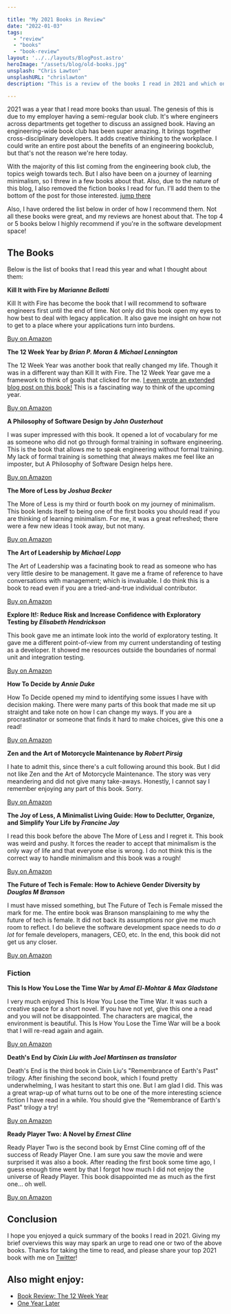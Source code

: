 ```yaml
---

title: "My 2021 Books in Review"
date: "2022-01-03"
tags:
  - "review"
  - "books"
  - "book-review"
layout: '../../layouts/BlogPost.astro'
heroImage: "/assets/blog/old-books.jpg"
unsplash: "Chris Lawton"
unsplashURL: "chrislawton"
description: "This is a review of the books I read in 2021 and which ones I'd recommend giving a try."

---
```


2021 was a year that I read more books than usual.
The genesis of this is due to my employer having a semi-regular book club.
It's where engineers across departments get together to discuss an assigned book.
Having an engineering-wide book club has been super amazing.
It brings together cross-disciplinary developers.
It adds creative thinking to the workplace.
I could write an entire post about the benefits of an engineering bookclub, but that's not the reason we're here today.

With the majority of this list coming from the engineering book club, the topics weigh towards tech.
But I also have been on a journey of learning minimalism, so I threw in a few books about that.
Also, due to the nature of this blog, I also removed the fiction books I read for fun.
I'll add them to the bottom of the post for those interested. [jump there](#fiction)

Also, I have ordered the list below in order of how I recommend them.
Not all these books were great, and my reviews are honest about that.
The top 4 or 5 books below I highly recommend if you're in the software development space!

## The Books

Below is the list of books that I read this year and what I thought about them:

**Kill It with Fire by _Marianne Bellotti_**

<i class="fas fa-thumbs-up"></i>
Kill It with Fire has become the book that I will recommend to software engineers first until the end of time.
Not only did this book open my eyes to how best to deal with legacy application. It also gave me insight on how not to get to a place where your applications turn into burdens.

<a href="https://amzn.to/3HuqR0g" target="_blank"><i class="fa fa-amazon mr-10" aria-hidden="true"></i>Buy on Amazon</a>

**The 12 Week Year by _Brian P. Moran &amp; Michael Lennington_**

<i class="fas fa-thumbs-up"></i>
The 12 Week Year was another book that really changed my life.
Though it was in a different way than Kill It with Fire.
The 12 Week Year gave me a framework to think of goals that clicked for me. [I even wrote an extended blog post on this book!](/blog/book-review-the-12-week-year)
This is a fascinating way to think of the upcoming year.

<a href="https://amzn.to/3FXpIhp" target="_blank"><i class="fa fa-amazon mr-10" aria-hidden="true"></i>Buy on Amazon</a>

**A Philosophy of Software Design by _John Ousterhout_**

<i class="fas fa-thumbs-up"></i>
I was super impressed with this book.
It opened a lot of vocabulary for me as someone who did not go through formal training in software engineering.
This is the book that allows me to speak engineering without formal training.
My lack of formal training is something that always makes me feel like an imposter, but A Philosophy of Software Design helps here.

<a href="https://amzn.to/330M1Es" target="_blank"><i class="fa fa-amazon mr-10" aria-hidden="true"></i>Buy on Amazon</a>

**The More of Less by _Joshua Becker_**

<i class="fas fa-thumbs-up"></i>
The More of Less is my third or fourth book on my journey of minimalism.
This book lends itself to being one of the first books you should read if you are thinking of learning minimalism.
For me, it was a great refreshed; there were a few new ideas I took away, but not many.

<a href="https://amzn.to/3qKCBVH" target="_blank"><i class="fa fa-amazon mr-10" aria-hidden="true"></i>Buy on Amazon</a>

**The Art of Leadership by _Michael Lopp_**

<i class="fas fa-thumbs-up"></i>
The Art of Leadership was a facinating book to read as someone who has very little desire to be management.
It gave me a frame of reference to have conversations with management; which is invaluable.
I do think this is a book to read even if you are a tried-and-true individual contributor.

<a href="https://amzn.to/3pP6QeJ" target="_blank"><i class="fa fa-amazon mr-10" aria-hidden="true"></i>Buy on Amazon</a>

**Explore It!: Reduce Risk and Increase Confidence with Exploratory Testing by _Elisabeth Hendrickson_**

<i class="fas fa-thumbs-up"></i>
This book gave me an intimate look into the world of exploratory testing.
It gave me a different point-of-view from my current understanding of testing as a developer.
It showed me resources outside the boundaries of normal unit and integration testing.

<a href="https://amzn.to/3mSS8BT" target="_blank"><i class="fa fa-amazon mr-10" aria-hidden="true"></i>Buy on Amazon</a>

**How To Decide by _Annie Duke_**

<i class="fas fa-thumbs-up"></i>
How To Decide opened my mind to identifying some issues I have with decision making.
There were many parts of this book that made me sit up straight and take note on how I can change my ways.
If you are a procrastinator or someone that finds it hard to make choices, give this one a read!

<a href="https://amzn.to/3mWhIWr" target="_blank"><i class="fa fa-amazon mr-10" aria-hidden="true"></i>Buy on Amazon</a>

**Zen and the Art of Motorcycle Maintenance by _Robert Pirsig_**

<i class="fas fa-thumbs-down"></i>
I hate to admit this, since there's a cult following around this book.
But I did not like Zen and the Art of Motorcycle Maintenance.
The story was very meandering and did not give many take-aways. 
Honestly, I cannot say I remember enjoying any part of this book.
Sorry.

<a href="https://amzn.to/3qIvjSp" target="_blank"><i class="fa fa-amazon mr-10" aria-hidden="true"></i>Buy on Amazon</a>

**The Joy of Less, A Minimalist Living Guide: How to Declutter, Organize, and Simplify Your Life by _Francine Jay_**

<i class="fas fa-thumbs-down"></i>
I read this book before the above The More of Less and I regret it. This book was weird and pushy. It forces the reader to accept that minimalism is the only way of life and that everyone else is wrong.
I do not think this is the correct way to handle minimalism and this book was a rough!

<a href="https://amzn.to/34kUNOb" target="_blank"><i class="fa fa-amazon mr-10" aria-hidden="true"></i>Buy on Amazon</a>

**The Future of Tech is Female: How to Achieve Gender Diversity by _Douglas M Branson_**

<i class="fas fa-thumbs-down"></i>
I must have missed something, but The Future of Tech is Female missed the mark for me.
The entire book was Branson mansplaining to me why the future of tech is female.
It did not back its assumptions nor give me much room to reflect.
I do believe the software development space needs to do _a lot_ for female developers, managers, CEO, etc.
In the end, this book did not get us any closer.

<a href="https://amzn.to/3FS3cq5" target="_blank"><i class="fa fa-amazon mr-10" aria-hidden="true"></i>Buy on Amazon</a>

<span id="fiction"></span>
### Fiction

**This Is How You Lose the Time War by _Amal El-Mohtar &amp; Max Gladstone_**

<i class="fas fa-thumbs-up"></i>
I very much enjoyed This Is How You Lose the Time War.
It was such a creative space for a short novel.
If you have not yet, give this one a read and you will not be disappointed.
The characters are magical, the environment is beautiful.
This Is How You Lose the Time War will be a book that I will re-read again and again.

<a href="https://amzn.to/3EPgP87" target="_blank"><i class="fa fa-amazon mr-10" aria-hidden="true"></i>Buy on Amazon</a>

**Death's End by _Cixin Liu with Joel Martinsen as translator_**

<i class="fas fa-thumbs-up"></i>
Death's End is the third book in Cixin Liu's "Remembrance of Earth's Past" trilogy.
After finishing the second book, which I found pretty underwhelming, I was hesitant to start this one.
But I am glad I did.
This was a great wrap-up of what turns out to be one of the more interesting science fiction I have read in a while.
You should give the "Remembrance of Earth's Past" trilogy a try!

<a href="https://amzn.to/32Pfykx" target="_blank"><i class="fa fa-amazon mr-10" aria-hidden="true"></i>Buy on Amazon</a>

**Ready Player Two: A Novel by _Ernest Cline_**

<i class="fas fa-thumbs-down"></i>
Ready Player Two is the second book by Ernst Cline coming off of the success of Ready Player One.
I am sure you saw the movie and were surprised it was also a book.
After reading the first book some time ago, I guess enough time went by that I forgot how much I did not enjoy the universe of Ready Player.
This book disappointed me as much as the first one... oh well.

<a href="https://amzn.to/3EQZJH9" target="_blank"><i class="fa fa-amazon mr-10" aria-hidden="true"></i>Buy on Amazon</a>

## Conclusion

I hope you enjoyed a quick summary of the books I read in 2021. Giving my brief overviews this way may spark an urge to read one or two of the above books. Thanks for taking the time to read, and please share your top 2021 book with me on [Twitter](https://twitter.com/joshfinnie)!


## Also might enjoy:
* [Book Review: The 12 Week Year](/blog/book-review-the-12-week-year)
* [One Year Later](/blog/one-year)
